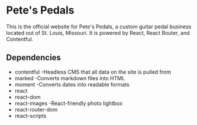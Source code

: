 # Pete's Pedals

This is the official website for Pete's Pedals, a custom guitar pedal business located out of St. Louis, Missouri. It is powered by React, React Router, and Contentful.

## Dependencies

* contentful
  -Headless CMS that all data on the site is pulled from
* marked
  -Converts markdown files into HTML
* moment
  -Converts dates into readable formats
* react
* react-dom
* react-images
  -React-friendly photo lightbox
* react-router-dom
* react-scripts
